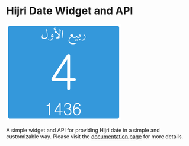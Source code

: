 # Hijri Date Widget and API

![screenshot](https://github.com/MahmoudAdly/hijri-date/blob/master/img/example.png)

A simple widget and API for providing Hijri date in a simple and customizable way. Please visit the [documentation page](http://hijri-date.thaghry.com/) for more details.
